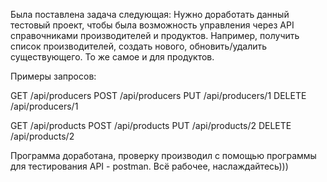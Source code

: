 Была поставлена задача следующая:
Нужно доработать данный тестовый проект, чтобы была возможность управления через API справочниками производителей и продуктов. Например, получить список производителей, создать нового, обновить/удалить существующего. То же самое и для продуктов.

Примеры запросов:

GET /api/producers
POST /api/producers
PUT /api/producers/1
DELETE /api/producers/1

GET /api/products
POST /api/products
PUT /api/products/2
DELETE /api/products/2

Программа доработана, проверку производил с помощью программы для тестирования API - postman. Всё рабочее, наслаждайтесь)))
